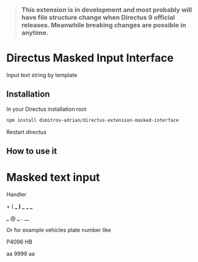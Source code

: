 > ### This extension is in development and most probably will have file structure change when Directus 9 official releases. Meanwhile breaking changes are possible in anytime.

# Directus Masked Input Interface

Input text string by template

## Installation

In your Directus installation root

```bash
npm install dimitrov-adrian/directus-extension-masked-interface
```

Restart directus

## How to use it

# Masked text input

Handler

\+ ( **_ ) _** **\_ \_**

**\_** @ **\_** . \_\_

Or for example vehicles plate number like

P4096 HB

aa 9999 aa
